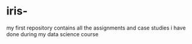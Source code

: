 # iris-
my first repository
contains all the assignments and case studies i have done during my data science course
